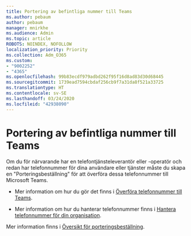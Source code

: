 ```yaml
---
title: Portering av befintliga nummer till Teams
ms.author: pebaum
author: pebaum
manager: mnirkhe
ms.audience: Admin
ms.topic: article
ROBOTS: NOINDEX, NOFOLLOW
localization_priority: Priority
ms.collection: Adm_O365
ms.custom:
- "9002252"
- "4365"
ms.openlocfilehash: 99b83ecdf979adbd262f95f16d8ad83d30d68445
ms.sourcegitcommit: 1739ead7594cbdaf256cb9f7a31da8f521a33725
ms.translationtype: HT
ms.contentlocale: sv-SE
ms.lasthandoff: 03/24/2020
ms.locfileid: "42938090"
---
```

# <a name="port-existing-numbers-to-teams"></a>Portering av befintliga nummer till Teams

Om du för närvarande har en telefontjänsteleverantör eller -operatör och redan har telefonnummer för dina användare eller tjänster måste du skapa en "Porteringsbeställning" för att överföra dessa telefonnummer till Microsoft Teams.

- Mer information om hur du gör det finns i [Överföra telefonnummer till Teams](https://docs.microsoft.com/microsoftteams/phone-number-calling-plans/transfer-phone-numbers-to-teams). 

- Mer information om hur du hanterar telefonnummer finns i [Hantera telefonnummer för din organisation](https://docs.microsoft.com/microsoftteams/manage-phone-numbers-for-your-organization/manage-phone-numbers-for-your-organization). 

Mer information finns i [Översikt för porteringsbeställning](https://docs.microsoft.com/MicrosoftTeams/phone-number-calling-plans/port-order-overview). 
